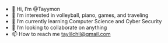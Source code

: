 - 👋 Hi, I’m @Tayymon
- 👀 I’m interested in volleyball, piano, games, and traveling
- 🌱 I’m currently learning Computer Science and Cyber Security
- 💞️ I’m looking to collaborate on anything 
- 📫 How to reach me taylilchil@gmail.com

<!---
Tayymon/Tayymon is a ✨ special ✨ repository because its `README.md` (this file) appears on your GitHub profile.
You can click the Preview link to take a look at your changes.
--->
